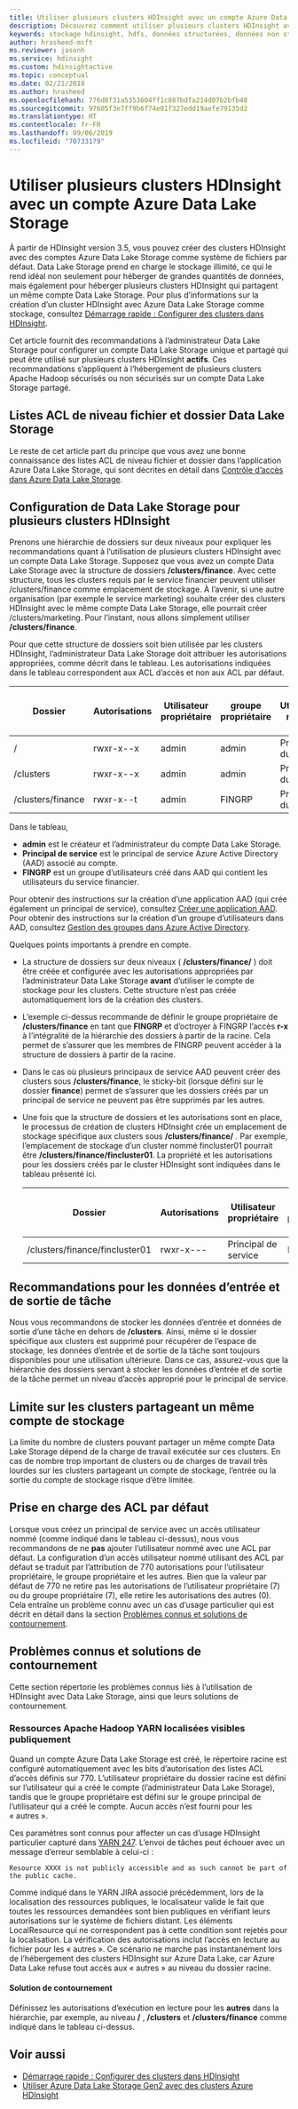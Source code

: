 ```yaml
---
title: Utiliser plusieurs clusters HDInsight avec un compte Azure Data Lake Storage
description: Découvrez comment utiliser plusieurs clusters HDInsight avec un seul compte Data Lake Storage
keywords: stockage hdinsight, hdfs, données structurées, données non structurées, data lake store
author: hrasheed-msft
ms.reviewer: jasonh
ms.service: hdinsight
ms.custom: hdinsightactive
ms.topic: conceptual
ms.date: 02/21/2018
ms.author: hrasheed
ms.openlocfilehash: 776d8f31a5353604ff1c887bdfa214d07b2bfb48
ms.sourcegitcommit: 97605f3e7ff9b6f74e81f327edd19aefe79135d2
ms.translationtype: HT
ms.contentlocale: fr-FR
ms.lasthandoff: 09/06/2019
ms.locfileid: "70733179"
---
```

# <a name="use-multiple-hdinsight-clusters-with-an-azure-data-lake-storage-account"></a>Utiliser plusieurs clusters HDInsight avec un compte Azure Data Lake Storage

À partir de HDInsight version 3.5, vous pouvez créer des clusters HDInsight avec des comptes Azure Data Lake Storage comme système de fichiers par défaut.
Data Lake Storage prend en charge le stockage illimité, ce qui le rend idéal non seulement pour héberger de grandes quantités de données, mais également pour héberger plusieurs clusters HDInsight qui partagent un même compte Data Lake Storage. Pour plus d’informations sur la création d’un cluster HDInsight avec Azure Data Lake Storage comme stockage, consultez [Démarrage rapide : Configurer des clusters dans HDInsight](../storage/data-lake-storage/quickstart-create-connect-hdi-cluster.md).

Cet article fournit des recommandations à l’administrateur Data Lake Storage pour configurer un compte Data Lake Storage unique et partagé qui peut être utilisé sur plusieurs clusters HDInsight **actifs**. Ces recommandations s’appliquent à l’hébergement de plusieurs clusters Apache Hadoop sécurisés ou non sécurisés sur un compte Data Lake Storage partagé.


## <a name="data-lake-storage-file-and-folder-level-acls"></a>Listes ACL de niveau fichier et dossier Data Lake Storage

Le reste de cet article part du principe que vous avez une bonne connaissance des listes ACL de niveau fichier et dossier dans l’application Azure Data Lake Storage, qui sont décrites en détail dans [Contrôle d’accès dans Azure Data Lake Storage](../data-lake-store/data-lake-store-access-control.md).

## <a name="data-lake-storage-setup-for-multiple-hdinsight-clusters"></a>Configuration de Data Lake Storage pour plusieurs clusters HDInsight
Prenons une hiérarchie de dossiers sur deux niveaux pour expliquer les recommandations quant à l’utilisation de plusieurs clusters HDInsight avec un compte Data Lake Storage. Supposez que vous avez un compte Data Lake Storage avec la structure de dossiers **/clusters/finance**. Avec cette structure, tous les clusters requis par le service financier peuvent utiliser /clusters/finance comme emplacement de stockage. À l’avenir, si une autre organisation (par exemple le service marketing) souhaite créer des clusters HDInsight avec le même compte Data Lake Storage, elle pourrait créer /clusters/marketing. Pour l’instant, nous allons simplement utiliser **/clusters/finance**.

Pour que cette structure de dossiers soit bien utilisée par les clusters HDInsight, l’administrateur Data Lake Storage doit attribuer les autorisations appropriées, comme décrit dans le tableau. Les autorisations indiquées dans le tableau correspondent aux ACL d’accès et non aux ACL par défaut. 


|Dossier  |Autorisations  |Utilisateur propriétaire  |groupe propriétaire  | Utilisateur nommé | Autorisations de l’utilisateur nommé | Groupe nommé | Autorisations du groupe nommé |
|---------|---------|---------|---------|---------|---------|---------|---------|
|/ | rwxr-x--x  |admin |admin  |Principal du service |--x  |FINGRP   |r-x         |
|/clusters | rwxr-x--x |admin |admin |Principal du service |--x  |FINGRP |r-x         |
|/clusters/finance | rwxr-x--t |admin |FINGRP  |Principal du service |rwx  |-  |-     |

Dans le tableau,

- **admin** est le créateur et l’administrateur du compte Data Lake Storage.
- **Principal de service** est le principal de service Azure Active Directory (AAD) associé au compte.
- **FINGRP** est un groupe d’utilisateurs créé dans AAD qui contient les utilisateurs du service financier.

Pour obtenir des instructions sur la création d’une application AAD (qui crée également un principal de service), consultez [Créer une application AAD](../active-directory/develop/howto-create-service-principal-portal.md#create-an-azure-active-directory-application). Pour obtenir des instructions sur la création d’un groupe d’utilisateurs dans AAD, consultez [Gestion des groupes dans Azure Active Directory](../active-directory/fundamentals/active-directory-groups-create-azure-portal.md).

Quelques points importants à prendre en compte.

- La structure de dossiers sur deux niveaux ( **/clusters/finance/** ) doit être créée et configurée avec les autorisations appropriées par l’administrateur Data Lake Storage **avant** d’utiliser le compte de stockage pour les clusters. Cette structure n’est pas créée automatiquement lors de la création des clusters.
- L’exemple ci-dessus recommande de définir le groupe propriétaire de **/clusters/finance** en tant que **FINGRP** et d’octroyer à FINGRP l’accès **r-x** à l’intégralité de la hiérarchie des dossiers à partir de la racine. Cela permet de s’assurer que les membres de FINGRP peuvent accéder à la structure de dossiers à partir de la racine.
- Dans le cas où plusieurs principaux de service AAD peuvent créer des clusters sous **/clusters/finance**, le sticky-bit (lorsque défini sur le dossier **finance**) permet de s’assurer que les dossiers créés par un principal de service ne peuvent pas être supprimés par les autres.
- Une fois que la structure de dossiers et les autorisations sont en place, le processus de création de clusters HDInsight crée un emplacement de stockage spécifique aux clusters sous **/clusters/finance/** . Par exemple, l’emplacement de stockage d’un cluster nommé fincluster01 pourrait être **/clusters/finance/fincluster01**. La propriété et les autorisations pour les dossiers créés par le cluster HDInsight sont indiquées dans le tableau présenté ici.

    |Dossier  |Autorisations  |Utilisateur propriétaire  |groupe propriétaire  | Utilisateur nommé | Autorisations de l’utilisateur nommé | Groupe nommé | Autorisations du groupe nommé |
    |---------|---------|---------|---------|---------|---------|---------|---------|
    |/clusters/finance/fincluster01 | rwxr-x---  |Principal de service |FINGRP  |- |-  |-   |-  | 
   


## <a name="recommendations-for-job-input-and-output-data"></a>Recommandations pour les données d’entrée et de sortie de tâche

Nous vous recommandons de stocker les données d’entrée et données de sortie d’une tâche en dehors de **/clusters**. Ainsi, même si le dossier spécifique aux clusters est supprimé pour récupérer de l’espace de stockage, les données d’entrée et de sortie de la tâche sont toujours disponibles pour une utilisation ultérieure. Dans ce cas, assurez-vous que la hiérarchie des dossiers servant à stocker les données d’entrée et de sortie de la tâche permet un niveau d’accès approprié pour le principal de service.

## <a name="limit-on-clusters-sharing-a-single-storage-account"></a>Limite sur les clusters partageant un même compte de stockage

La limite du nombre de clusters pouvant partager un même compte Data Lake Storage dépend de la charge de travail exécutée sur ces clusters. En cas de nombre trop important de clusters ou de charges de travail très lourdes sur les clusters partageant un compte de stockage, l’entrée ou la sortie du compte de stockage risque d’être limitée.

## <a name="support-for-default-acls"></a>Prise en charge des ACL par défaut

Lorsque vous créez un principal de service avec un accès utilisateur nommé (comme indiqué dans le tableau ci-dessus), nous vous recommandons de ne **pas** ajouter l’utilisateur nommé avec une ACL par défaut. La configuration d’un accès utilisateur nommé utilisant des ACL par défaut se traduit par l’attribution de 770 autorisations pour l’utilisateur propriétaire, le groupe propriétaire et les autres. Bien que la valeur par défaut de 770 ne retire pas les autorisations de l’utilisateur propriétaire (7) ou du groupe propriétaire (7), elle retire les autorisations des autres (0). Cela entraîne un problème connu avec un cas d’usage particulier qui est décrit en détail dans la section [Problèmes connus et solutions de contournement](#known-issues-and-workarounds).

## <a name="known-issues-and-workarounds"></a>Problèmes connus et solutions de contournement

Cette section répertorie les problèmes connus liés à l’utilisation de HDInsight avec Data Lake Storage, ainsi que leurs solutions de contournement.

### <a name="publicly-visible-localized-apache-hadoop-yarn-resources"></a>Ressources Apache Hadoop YARN localisées visibles publiquement

Quand un compte Azure Data Lake Storage est créé, le répertoire racine est configuré automatiquement avec les bits d’autorisation des listes ACL d’accès définis sur 770. L’utilisateur propriétaire du dossier racine est défini sur l’utilisateur qui a créé le compte (l’administrateur Data Lake Storage), tandis que le groupe propriétaire est défini sur le groupe principal de l’utilisateur qui a créé le compte. Aucun accès n’est fourni pour les « autres ».

Ces paramètres sont connus pour affecter un cas d’usage HDInsight particulier capturé dans [YARN 247](https://hwxmonarch.atlassian.net/browse/YARN-247). L’envoi de tâches peut échouer avec un message d’erreur semblable à celui-ci :

    Resource XXXX is not publicly accessible and as such cannot be part of the public cache.

Comme indiqué dans le YARN JIRA associé précédemment, lors de la localisation des ressources publiques, le localisateur valide le fait que toutes les ressources demandées sont bien publiques en vérifiant leurs autorisations sur le système de fichiers distant. Les éléments LocalResource qui ne correspondent pas à cette condition sont rejetés pour la localisation. La vérification des autorisations inclut l’accès en lecture au fichier pour les « autres ». Ce scénario ne marche pas instantanément lors de l’hébergement des clusters HDInsight sur Azure Data Lake, car Azure Data Lake refuse tout accès aux « autres » au niveau du dossier racine.

#### <a name="workaround"></a>Solution de contournement
Définissez les autorisations d’exécution en lecture pour les **autres** dans la hiérarchie, par exemple, au niveau **/** , **/clusters** et **/clusters/finance** comme indiqué dans le tableau ci-dessus.

## <a name="see-also"></a>Voir aussi

* [Démarrage rapide : Configurer des clusters dans HDInsight](../storage/data-lake-storage/quickstart-create-connect-hdi-cluster.md)
* [Utiliser Azure Data Lake Storage Gen2 avec des clusters Azure HDInsight](hdinsight-hadoop-use-data-lake-storage-gen2.md)
